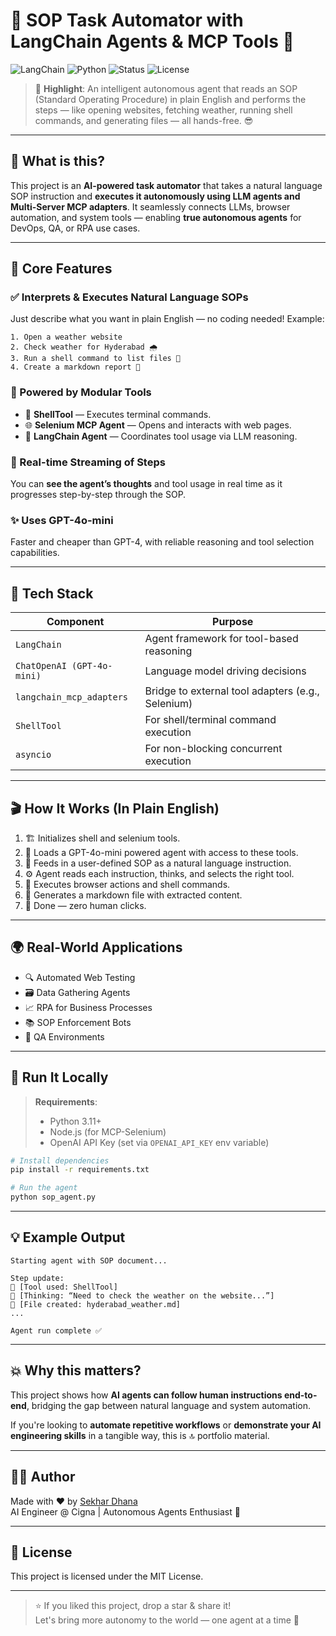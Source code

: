 # 🤖 SOP Task Automator with LangChain Agents & MCP Tools 🚀

![LangChain](https://img.shields.io/badge/langchain-v0.1-blue?style=flat-square)
![Python](https://img.shields.io/badge/python-3.11+-blue?style=flat-square)
![Status](https://img.shields.io/badge/status-Experimental-yellow?style=flat-square)
![License](https://img.shields.io/badge/license-MIT-green?style=flat-square)

> 📌 **Highlight**: An intelligent autonomous agent that reads an SOP (Standard Operating Procedure) in plain English and performs the steps — like opening websites, fetching weather, running shell commands, and generating files — all hands-free. 😎

---

## 🧠 What is this?

This project is an **AI-powered task automator** that takes a natural language SOP instruction and **executes it autonomously using LLM agents and Multi-Server MCP adapters**. It seamlessly connects LLMs, browser automation, and system tools — enabling **true autonomous agents** for DevOps, QA, or RPA use cases.

---

## 🌟 Core Features

### ✅ Interprets & Executes Natural Language SOPs
Just describe what you want in plain English — no coding needed! Example:
```text
1. Open a weather website
2. Check weather for Hyderabad 🌧️
3. Run a shell command to list files 📁
4. Create a markdown report 📄
```

### 🧩 Powered by Modular Tools
- 🐚 **ShellTool** — Executes terminal commands.
- 🌐 **Selenium MCP Agent** — Opens and interacts with web pages.
- 🧠 **LangChain Agent** — Coordinates tool usage via LLM reasoning.

### 🔄 Real-time Streaming of Steps
You can **see the agent’s thoughts** and tool usage in real time as it progresses step-by-step through the SOP.

### ✨ Uses GPT-4o-mini
Faster and cheaper than GPT-4, with reliable reasoning and tool selection capabilities.

---

## 🧰 Tech Stack

| Component              | Purpose                                      |
|------------------------|----------------------------------------------|
| `LangChain`            | Agent framework for tool-based reasoning     |
| `ChatOpenAI (GPT-4o-mini)` | Language model driving decisions         |
| `langchain_mcp_adapters` | Bridge to external tool adapters (e.g., Selenium) |
| `ShellTool`            | For shell/terminal command execution         |
| `asyncio`              | For non-blocking concurrent execution        |

---

## 🎬 How It Works (In Plain English)

1. 🏗️ Initializes shell and selenium tools.
2. 🧠 Loads a GPT-4o-mini powered agent with access to these tools.
3. 📄 Feeds in a user-defined SOP as a natural language instruction.
4. ⚙️ Agent reads each instruction, thinks, and selects the right tool.
5. 📡 Executes browser actions and shell commands.
6. 📘 Generates a markdown file with extracted content.
7. 🎯 Done — zero human clicks.

---

## 🌍 Real-World Applications

- 🔍 Automated Web Testing
- 🗃️ Data Gathering Agents
- 📈 RPA for Business Processes
- 📚 SOP Enforcement Bots
- 🧪 QA Environments

---

## 🏁 Run It Locally

> **Requirements**:
> - Python 3.11+
> - Node.js (for MCP-Selenium)
> - OpenAI API Key (set via `OPENAI_API_KEY` env variable)

```bash
# Install dependencies
pip install -r requirements.txt

# Run the agent
python sop_agent.py
```

---

## 💡 Example Output

```
Starting agent with SOP document...

Step update:
🔧 [Tool used: ShellTool]
🧠 [Thinking: “Need to check the weather on the website...”]
📘 [File created: hyderabad_weather.md]
...

Agent run complete ✅
```

---

## 💥 Why this matters?

This project shows how **AI agents can follow human instructions end-to-end**, bridging the gap between natural language and system automation.

If you're looking to **automate repetitive workflows** or **demonstrate your AI engineering skills** in a tangible way, this is 🔝 portfolio material.

---

## 👨‍💻 Author

Made with ❤️ by [Sekhar Dhana](https://www.linkedin.com/in/sekhar-dhana)  
AI Engineer @ Cigna | Autonomous Agents Enthusiast 🤖

---

## 📜 License

This project is licensed under the MIT License.

---

> ⭐️ If you liked this project, drop a star & share it!  
> Let's bring more autonomy to the world — one agent at a time 🚀